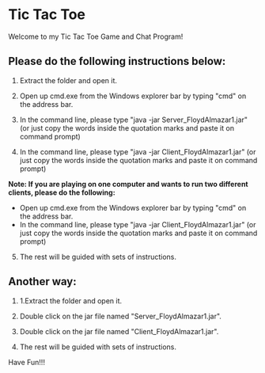# Tic Tac Toe

Welcome to my Tic Tac Toe Game and Chat Program!

## Please do the following instructions below:
1. Extract the folder and open it.  


2. Open up cmd.exe from the Windows explorer bar by typing "cmd" on the address bar.   


3. In the command line, please type "java -jar Server_FloydAlmazar1.jar" (or just copy the words inside the quotation marks and paste it on command prompt)  

4. In the command line, please type "java -jar Client_FloydAlmazar1.jar" (or just copy the words inside the quotation marks and paste it on command prompt)  

**Note: If you are playing on one computer and wants to run two different clients, please do the following:**
 * Open up cmd.exe from the Windows explorer bar by typing "cmd" on the address bar. 
 * In the command line, please type "java -jar Client_FloydAlmazar1.jar" (or just copy the words inside the quotation marks and paste it on command prompt)

5. The rest will be guided with sets of instructions. 

## Another way:

1. 1.Extract the folder and open it.

2. Double click on the jar file named "Server_FloydAlmazar1.jar".

3. Double click on the jar file named "Client_FloydAlmazar1.jar".

4. The rest will be guided with sets of instructions. 

Have Fun!!!
